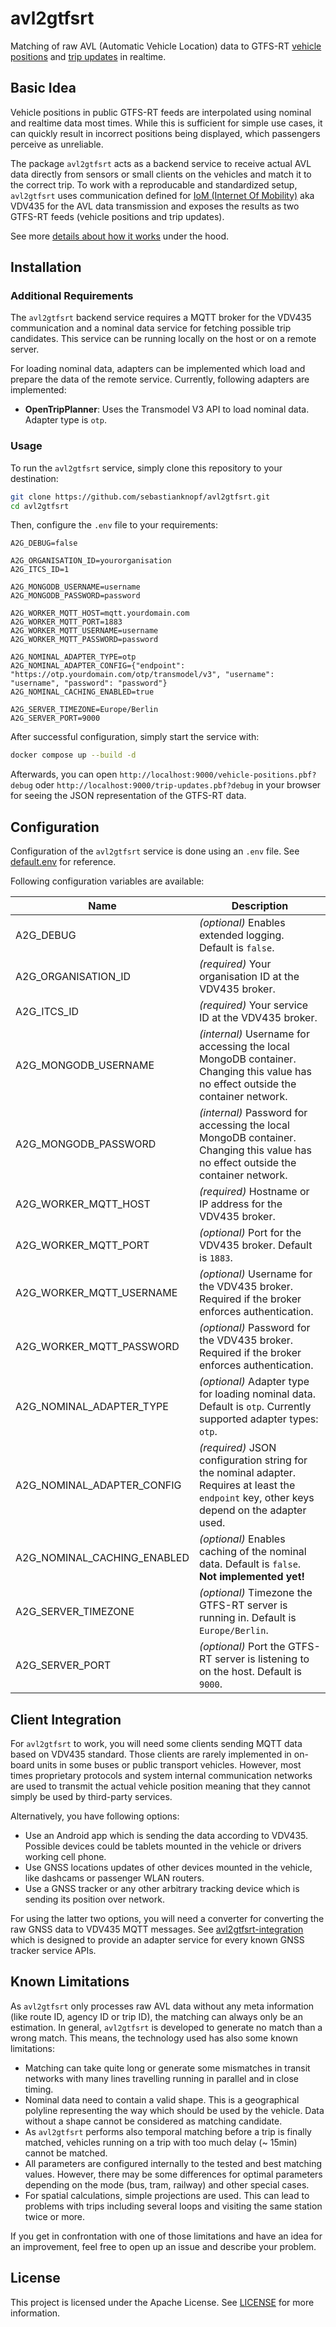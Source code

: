 # avl2gtfsrt
Matching of raw AVL (Automatic Vehicle Location) data to GTFS-RT [vehicle positions](https://gtfs.org/documentation/realtime/reference/#message-vehicleposition) and [trip updates](https://gtfs.org/documentation/realtime/reference/#message-tripupdate) in realtime.

## Basic Idea
Vehicle positions in public GTFS-RT feeds are interpolated using nominal and realtime data most times. While this is sufficient for simple use cases, it can quickly result in incorrect positions being displayed, which passengers perceive as unreliable. 

The package `avl2gtfsrt` acts as a backend service to receive actual AVL data directly from sensors or small clients on the vehicles and match it to the correct trip. To work with a reproducable and standardized setup, `avl2gtfsrt` uses communication defined for [IoM (Internet Of Mobility)](https://www.vdv.de/leitmotif-ki.aspx) aka VDV435 for the AVL data transmission and exposes the results as two GTFS-RT feeds (vehicle positions and trip updates).

See more [details about how it works](docs/HOW_IT_WORKS.md) under the hood.

## Installation

### Additional Requirements
The `avl2gtfsrt` backend service requires a MQTT broker for the VDV435 communication and a nominal data service for fetching possible trip candidates. This service can be running locally on the host or on a remote server.

For loading nominal data, adapters can be implemented which load and prepare the data of the remote service. Currently, following adapters are implemented:

- **OpenTripPlanner**: Uses the Transmodel V3 API to load nominal data. Adapter type is `otp`.

### Usage
To run the `avl2gtfsrt` service, simply clone this repository to your destination:

```bash
git clone https://github.com/sebastianknopf/avl2gtfsrt.git
cd avl2gtfsrt
```

Then, configure the `.env` file to your requirements:

```env
A2G_DEBUG=false

A2G_ORGANISATION_ID=yourorganisation
A2G_ITCS_ID=1

A2G_MONGODB_USERNAME=username
A2G_MONGODB_PASSWORD=password

A2G_WORKER_MQTT_HOST=mqtt.yourdomain.com
A2G_WORKER_MQTT_PORT=1883
A2G_WORKER_MQTT_USERNAME=username
A2G_WORKER_MQTT_PASSWORD=password

A2G_NOMINAL_ADAPTER_TYPE=otp
A2G_NOMINAL_ADAPTER_CONFIG={"endpoint": "https://otp.yourdomain.com/otp/transmodel/v3", "username": "username", "password": "password"}
A2G_NOMINAL_CACHING_ENABLED=true

A2G_SERVER_TIMEZONE=Europe/Berlin
A2G_SERVER_PORT=9000
```

After successful configuration, simply start the service with:

```bash
docker compose up --build -d
```

Afterwards, you can open `http://localhost:9000/vehicle-positions.pbf?debug` oder `http://localhost:9000/trip-updates.pbf?debug` in your browser for seeing the JSON representation of the GTFS-RT data.

## Configuration
Configuration of the `avl2gtfsrt` service is done using an `.env` file. See [default.env](default.env) for reference.

Following configuration variables are available:

| Name | Description |
|----------|----------|
| A2G_DEBUG | _(optional)_ Enables extended logging. Default is `false`.  |
| A2G_ORGANISATION_ID | _(required)_ Your organisation ID at the VDV435 broker. |
| A2G_ITCS_ID | _(required)_ Your service ID at the VDV435 broker. |
| A2G_MONGODB_USERNAME | _(internal)_ Username for accessing the local MongoDB container. Changing this value has no effect outside the container network. |
| A2G_MONGODB_PASSWORD | _(internal)_ Password for accessing the local MongoDB container. Changing this value has no effect outside the container network. |
| A2G_WORKER_MQTT_HOST | _(required)_ Hostname or IP address for the VDV435 broker. |
| A2G_WORKER_MQTT_PORT | _(optional)_ Port for the VDV435 broker. Default is `1883`. |
| A2G_WORKER_MQTT_USERNAME | _(optional)_ Username for the VDV435 broker. Required if the broker enforces authentication. |
| A2G_WORKER_MQTT_PASSWORD | _(optional)_ Password for the VDV435 broker. Required if the broker enforces authentication. |
| A2G_NOMINAL_ADAPTER_TYPE | _(optional)_ Adapter type for loading nominal data. Default is `otp`. Currently supported adapter types: `otp`. |
| A2G_NOMINAL_ADAPTER_CONFIG | _(required)_ JSON configuration string for the nominal adapter. Requires at least the `endpoint` key, other keys depend on the adapter used. |
| A2G_NOMINAL_CACHING_ENABLED | _(optional)_ Enables caching of the nominal data. Default is `false`. **Not implemented yet!** |
| A2G_SERVER_TIMEZONE | _(optional)_ Timezone the GTFS-RT server is running in. Default is `Europe/Berlin`. |
| A2G_SERVER_PORT | _(optional)_ Port the GTFS-RT server is listening to on the host. Default is `9000`. |

## Client Integration
For `avl2gtfsrt` to work, you will need some clients sending MQTT data based on VDV435 standard. Those clients are rarely implemented in on-board units in some buses or public transport vehicles. However, most times proprietary protocols and system internal communication networks are used to transmit the actual vehicle position meaning that they cannot simply be used by third-party services.

Alternatively, you have following options:
- Use an Android app which is sending the data according to VDV435. Possible devices could be tablets mounted in the vehicle or drivers working cell phone.
- Use GNSS locations updates of other devices mounted in the vehicle, like dashcams or passenger WLAN routers.
- Use a GNSS tracker or any other arbitrary tracking device which is sending its position over network.

For using the latter two options, you will need a converter for converting the raw GNSS data to VDV435 MQTT messages. See [avl2gtfsrt-integration](https://github.com/sebastianknopf/avl2gtfsrt-integration) which is designed to provide an adapter service for every known GNSS tracker service APIs.

## Known Limitations
As `avl2gtfsrt` only processes raw AVL data without any meta information (like route ID, agency ID or trip ID), the matching can always only be an estimation. In general, `avl2gtfsrt` is developed to generate no match than a wrong match. This means, the technology used has also some known limitations:

- Matching can take quite long or generate some mismatches in transit networks with many lines travelling running in parallel and in close timing.
- Nominal data need to contain a valid shape. This is a geographical polyline representing the way which should be used by the vehicle. Data without a shape cannot be considered as matching candidate.
- As `avl2gtfsrt` performs also temporal matching before a trip is finally matched, vehicles running on a trip with too much delay (~ 15min) cannot be matched.
- All parameters are configured internally to the tested and best matching values. However, there may be some differences for optimal parameters depending on the mode (bus, tram, railway) and other special cases.
- For spatial calculations, simple projections are used. This can lead to problems with trips including several loops and visiting the same station twice or more.

If you get in confrontation with one of those limitations and have an idea for an improvement, feel free to open up an issue and describe your problem.

## License
This project is licensed under the Apache License. See [LICENSE](LICENSE.md) for more information.